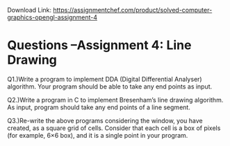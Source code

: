 Download Link: https://assignmentchef.com/product/solved-computer-graphics-opengl-assignment-4
<br>
# Questions –Assignment 4: Line Drawing

Q1.)Write a program to implement DDA (Digital Differential Analyser) algorithm. Your program should be able to take any end points as input.

Q2.)Write a program in C to implement Bresenham’s line drawing algorithm. As input, program should take any end points of a line segment.

Q3.)Re-write the above programs considering the window, you have created, as a square grid of cells. Consider that each cell is a box of pixels (for example, 6×6 box), and it is a single point in your program.